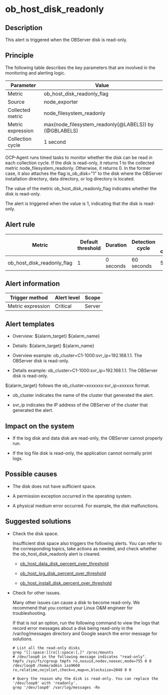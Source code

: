 ob_host_disk_readonly 
==========================================



**Description** 
------------------------------------

This alert is triggered when the OBServer disk is read-only.

Principle 
------------------------------

The following table describes the key parameters that are involved in the monitoring and alerting logic. 


|     Parameter     |                         Value                         |
|-------------------|-------------------------------------------------------|
| Metric            | ob_host_disk_readonly_flag                            |
| Source            | node_exporter                                         |
| Collected metric  | node_filesystem_readonly                              |
| Metric expression | max(node_filesystem_readonly{@LABELS}) by (@GBLABELS) |
| Collection cycle  | 1 second                                              |



OCP-Agent runs timed tasks to monitor whether the disk can be read in each collection cycle. If the disk is read-only, it returns 1 to the collected metric node_filesystem_readonly. Otherwise, it returns 0. In the former case, it also attaches the flag is_ob_disk="1" to the disk where the OBServer installation directory, data directory, or log directory is located. 

The value of the metric ob_host_disk_readonly_flag indicates whether the disk is read-only. 

The alert is triggered when the value is 1, indicating that the disk is read-only.

**Alert rule** 
-----------------------------------



|           Metric           | Default threshold | Duration  | Detection cycle | Time before clearance |
|----------------------------|-------------------|-----------|-----------------|-----------------------|
| ob_host_disk_readonly_flag | 1                 | 0 seconds | 60 seconds      | 5 minutes             |



**Alert information** 
------------------------------------------



|  Trigger method   | Alert level | Scope  |
|-------------------|-------------|--------|
| Metric expression | Critical    | Server |



**Alert templates** 
----------------------------------------

* Overview: ${alarm_target} ${alarm_name}

  

* Details: ${alarm_target} ${alarm_name}

  

* Overview example: ob_cluster=C1-1000:svr_ip=192.168.1.1. The OBServer disk is read-only.

  

* Details example: ob_cluster=C1-1000:svr_ip=192.168.1.1. The OBServer disk is read-only.

  




${alarm_target} follows the ob_cluster=xxxxxxx:svr_ip=xxxxxx format. 

* ob_cluster indicates the name of the cluster that generated the alert.

  

* svr_ip indicates the IP address of the OBServer of the cluster that generated the alert.

  




**Impact on the system** 
---------------------------------------------

* If the log disk and data disk are read-only, the OBServer cannot properly run.

  

* If the log file disk is read-only, the application cannot normally print logs.

  




**Possible causes** 
----------------------------------------

* The disk does not have sufficient space.

  

* A permission exception occurred in the operating system.

  

* A physical medium error occurred. For example, the disk malfunctions.

  




**Suggested solutions** 
--------------------------------------------

* Check the disk space. 

  Insufficient disk space also triggers the following alerts. You can refer to the corresponding topics, take actions as needed, and check whether the ob_host_disk_readonly alert is cleared. 
  * [ob_host_data_disk_percent_over_threshold](../2.ob-alert/41.ob_host_data_disk_percent_over_threshold-ob-host-data-directory-disk-usage-limit-exceeded.md)

    
  
  * [ob_host_log_disk_percent_over_threshold](../2.ob-alert/42.the-disk-usage-of-the-ob_host_log_disk_percent_over_threshold-ob-host-log-directory.md)

    
  
  * [ob_host_install_disk_percent_over_threshold](../2.ob-alert/43.the-error-message-returned-because-the-disk-usage-of-the.md)

    
  

  

* Check for other issues. 

  Many other issues can cause a disk to become read-only. We recommend that you contact your Linux O\&M engineer for troubleshooting. 

  If that is not an option, run the following command to view the logs that record error messages about a disk being read-only in the /var/log/messages directory and Google search the error message for solutions. 

  ```unknow
  # List all the read-only disks
  grep "[[:space:]]ro[[:space:],]" /proc/mounts
  # /dev/loop0 in the following message indicates "read-only". 
  tmpfs /sys/fs/cgroup tmpfs ro,nosuid,nodev,noexec,mode=755 0 0
  /dev/loop0 /home/admin iso9660 ro,relatime,nojoliet,check=s,map=n,blocksize=2048 0 0
  
  # Query the reason why the disk is read-only. You can replace the '/dev/loop0' with 'readonly'. 
  grep '/dev/loop0' /var/log/messages -Rn
  ```

  



